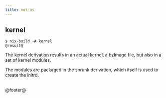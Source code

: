 ```yaml
---
title: not-os
---
```


## kernel

```
$ nix-build -A kernel
@result@
```

The kernel derivation results in an actual kernel, a bzImage file, but also in
a set of kernel modules.

The modules are packaged in the shrunk derivation, which itself is used to
create the initrd.


<br />
@footer@
